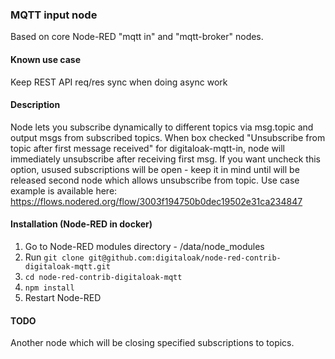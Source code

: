 ### MQTT input node 
Based on core Node-RED "mqtt in" and "mqtt-broker" nodes. 

#### Known use case
Keep REST API req/res sync when doing async work

#### Description
Node lets you subscribe dynamically to different topics via msg.topic and output msgs from subscribed topics. When box checked "Unsubscribe from topic after first message received" for digitaloak-mqtt-in, node will immediately unsubscribe after receiving first msg. If you want uncheck this option, usused subscriptions will be open - keep it in mind until will be released second node which allows unsubscribe from topic.
Use case example is available here: https://flows.nodered.org/flow/3003f194750b0dec19502e31ca234847

#### Installation (Node-RED in docker)
1. Go to Node-RED modules directory - /data/node_modules
2. Run `git clone git@github.com:digitaloak/node-red-contrib-digitaloak-mqtt.git`
3. `cd node-red-contrib-digitaloak-mqtt`
4. `npm install`
5. Restart Node-RED
 
#### TODO
Another node which will be closing specified subscriptions to topics.
